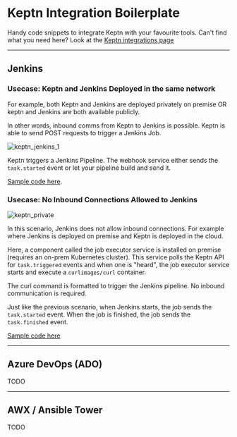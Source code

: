 # Keptn Integration Boilerplate

Handy code snippets to integrate Keptn with your favourite tools. Can't find what you need here? Look at the [Keptn integrations page](https://keptn.sh/docs/integrations/)

------

## Jenkins

### Usecase: Keptn and Jenkins Deployed in the same network

For example, both Keptn and Jenkins are deployed privately on premise OR keptn and Jenkins are both available publicly.

In other words, inbound comms from Keptn to Jenkins is possible. Keptn is able to send POST requests to trigger a Jenkins Job.

![keptn_jenkins_1](https://user-images.githubusercontent.com/26523841/171759371-9aab309b-7526-4ace-8030-dda23a4ec875.png)

Keptn triggers a Jenkins Pipeline. The webhook service either sends the `task.started` event or let your pipeline build and send it.

[Sample code here](jenkins_same_network).

### Usecase: No Inbound Connections Allowed to Jenkins

![keptn_private](https://user-images.githubusercontent.com/26523841/171775279-b2254809-1503-4f7a-a4ba-01245f725deb.png)

In this scenario, Jenkins does not allow inbound connections. For example where Jenkins is deployed on premise and Keptn is deployed in the cloud.

Here, a component called the job executor service is installed on premise (requires an on-prem Kubernetes cluster). This service polls the Keptn API for `task.triggered` events and when one is "heard", the job executor service starts and execute a `curlimages/curl` container.

The curl command is formatted to trigger the Jenkins pipeline. No inbound communication is required.

Just like the previous scenario, when Jenkins starts, the job sends the `task.started` event. When the job is finished, the job sends the `task.finished` event.

[Sample code here](jenkins_no_inbound_access)

-------

## Azure DevOps (ADO)

TODO

--------

## AWX / Ansible Tower

TODO
